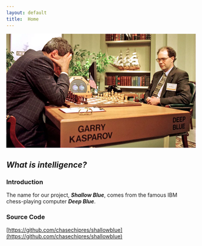 ```yaml
---
layout: default
title:  Home
---
```


![Deep Blue](img/deepblue.jpeg)

## *What is intelligence?*

### Introduction
The name for our project, ***Shallow Blue***, comes from the famous IBM chess-playing computer ***Deep Blue***.

### Source Code
[https://github.com/chasechipres/shallowblue](https://github.com/chasechipres/shallowblue)

